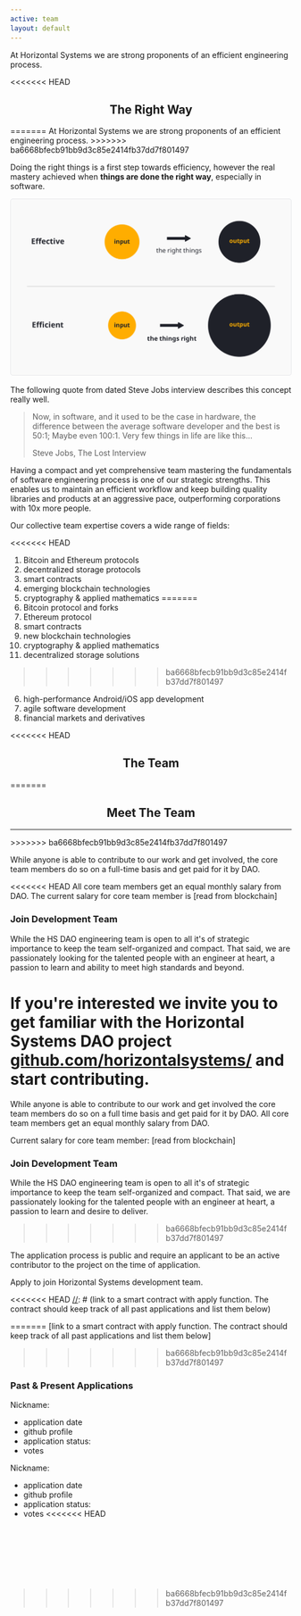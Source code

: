 ```yaml
---
active: team
layout: default
---
```


At Horizontal Systems we are strong proponents of an efficient engineering process.

<<<<<<< HEAD
<h2><center>The Right Way</center></h2>
=======
At Horizontal Systems we are strong proponents of an efficient engineering process.
>>>>>>> ba6668bfecb91bb9d3c85e2414fb37dd7f801497

Doing the right things is a first step towards efficiency, however the real mastery achieved when **things are done the right way**, especially in software. 

![Doing Things Right](/assets/images/efficient.png)

The following quote from dated Steve Jobs interview describes this concept really well.

>Now, in software, and it used to be the case in hardware, the difference between the average software developer and the best is 50:1; Maybe even 100:1. Very few things in life are like this...
>
>Steve Jobs, The Lost Interview

Having a compact and yet comprehensive team mastering the fundamentals of software engineering process is one of our strategic strengths. This enables us to maintain an efficient workflow and keep building quality libraries and products at an aggressive pace, outperforming corporations with 10x more people.

Our collective team expertise covers a wide range of fields:

<<<<<<< HEAD
1. Bitcoin and Ethereum protocols
2. decentralized storage protocols
3. smart contracts 
4. emerging blockchain technologies
5. cryptography & applied mathematics
=======
1. Bitcoin protocol and forks
2. Ethereum protocol
3. smart contracts
4. new blockchain technologies
4. cryptography & applied mathematics
5. decentralized storage solutions
>>>>>>> ba6668bfecb91bb9d3c85e2414fb37dd7f801497
6. high-performance Android/iOS app development
7. agile software development
8. financial markets and derivatives


<<<<<<< HEAD
<h2><center>The Team</center></h2>
=======
<br/>
<h2><center>Meet The Team</center></h2>
<hr/>
>>>>>>> ba6668bfecb91bb9d3c85e2414fb37dd7f801497

While anyone is able to contribute to our work and get involved, the core team members do so on a full-time basis and get paid for it by DAO.

[//]: # (Team Members List)

<<<<<<< HEAD
All core team members get an equal monthly salary from DAO. The current salary for core team member is [read from blockchain]


### Join Development Team

While the HS DAO engineering team is open to all it's of strategic importance to keep the team self-organized and compact. That said, we are passionately looking for the talented people with an engineer at heart, a passion to learn and ability to meet high standards and beyond. 

If you're interested we invite you to get familiar with the Horizontal Systems DAO project [github.com/horizontalsystems/](https://github.com/horizontalsystems/) and start contributing. 
=======
While anyone is able to contribute to our work and get involved the core team members do so on a full time basis and get paid for it by DAO. All core team members get an equal monthly salary from DAO.

Current salary for core team member: [read from blockchain]
<br/>
### Join Development Team

While the HS DAO engineering team is open to all it's of strategic importance to keep the team self-organized and compact. That said, we are passionately looking for the talented people with an engineer at heart, a passion to learn and desire to deliver.
>>>>>>> ba6668bfecb91bb9d3c85e2414fb37dd7f801497

The application process is public and require an applicant to be an active contributor to the project on the time of application.

Apply to join Horizontal Systems development team.

<<<<<<< HEAD
[//]: # (link to a smart contract with apply function. The contract should keep track of all past applications and list them below)


=======
[link to a smart contract with apply function. The contract should keep track of all past applications and list them below]
<br/>
>>>>>>> ba6668bfecb91bb9d3c85e2414fb37dd7f801497
### Past & Present Applications

Nickname:

- application date
- github profile
- application status:
- votes

Nickname:

- application date
- github profile
- application status:
- votes
<<<<<<< HEAD

<br/><br/>
=======
>>>>>>> ba6668bfecb91bb9d3c85e2414fb37dd7f801497
